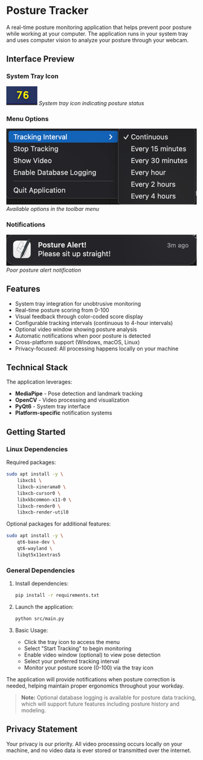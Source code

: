 # Posture Tracker

A real-time posture monitoring application that helps prevent poor posture while working at your computer. The application runs in your system tray and uses computer vision to analyze your posture through your webcam.

## Interface Preview

### System Tray Icon
![Toolbar Icon](static/toolbar_icon.png)
*System tray icon indicating posture status*

### Menu Options
![Toolbar Menu](static/toolbar_options.png)
*Available options in the toolbar menu*

### Notifications
![Notification](static/notification.png)
*Poor posture alert notification*

## Features

- System tray integration for unobtrusive monitoring
- Real-time posture scoring from 0-100
- Visual feedback through color-coded score display
- Configurable tracking intervals (continuous to 4-hour intervals)
- Optional video window showing posture analysis
- Automatic notifications when poor posture is detected
- Cross-platform support (Windows, macOS, Linux)
- Privacy-focused: All processing happens locally on your machine

## Technical Stack

The application leverages:
- **MediaPipe** - Pose detection and landmark tracking
- **OpenCV** - Video processing and visualization
- **PyQt6** - System tray interface
- **Platform-specific** notification systems

## Getting Started

### Linux Dependencies
Required packages:
```bash
sudo apt install -y \
    libxcb1 \
    libxcb-xinerama0 \
    libxcb-cursor0 \
    libxkbcommon-x11-0 \
    libxcb-render0 \
    libxcb-render-util0
```

Optional packages for additional features:
```bash
sudo apt install -y \
    qt6-base-dev \
    qt6-wayland \
    libqt5x11extras5
```
### General Dependencies

1. Install dependencies:
   ```bash
   pip install -r requirements.txt
   ```

2. Launch the application:
   ```bash
   python src/main.py
   ```

3. Basic Usage:
   - Click the tray icon to access the menu
   - Select "Start Tracking" to begin monitoring
   - Enable video window (optional) to view pose detection
   - Select your preferred tracking interval
   - Monitor your posture score (0-100) via the tray icon

The application will provide notifications when posture correction is needed, helping maintain proper ergonomics throughout your workday.

> **Note:** Optional database logging is available for posture data tracking, which will support future features including posture history and modeling.

## Privacy Statement

Your privacy is our priority. All video processing occurs locally on your machine, and no video data is ever stored or transmitted over the internet.
